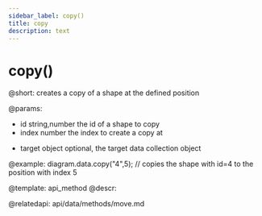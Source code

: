 ```yaml
---
sidebar_label: copy()
title: copy
description: text
---
```


# copy()

@short:
	creates a copy of a shape at the defined position
    
@params:
- id 			string,number		the id of a shape to copy
- index			number				the index to create a copy at
* target		object				optional, the target data collection object


@example:
diagram.data.copy("4",5); // copies the shape with id=4 to the position with index 5


@template: api_method
@descr:

@relatedapi:
api/data/methods/move.md